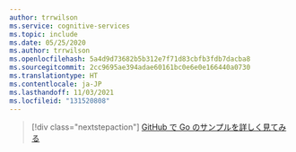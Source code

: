 ```yaml
---
author: trrwilson
ms.service: cognitive-services
ms.topic: include
ms.date: 05/25/2020
ms.author: trrwilson
ms.openlocfilehash: 5a4d9d73682b5b312e7f71d83cbfb3fdb7dacba8
ms.sourcegitcommit: 2cc9695ae394adae60161bc0e6e0e166440a0730
ms.translationtype: HT
ms.contentlocale: ja-JP
ms.lasthandoff: 11/03/2021
ms.locfileid: "131520808"
---
```

> [!div class="nextstepaction"]
> [GitHub で Go のサンプルを詳しく見てみる](https://github.com/microsoft/cognitive-services-speech-sdk-go/tree/master/samples)
